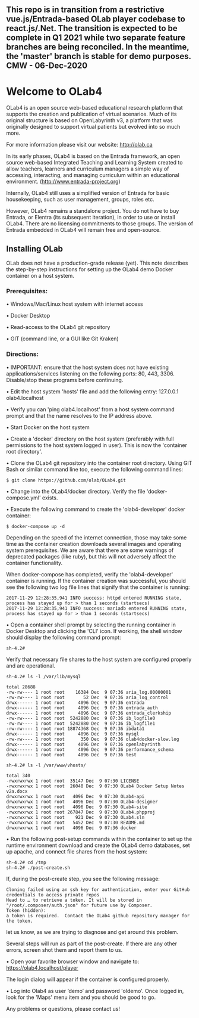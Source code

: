 ## This repo is in transition from a restrictive vue.js/Entrada-based OLab player codebase to react.js/.Net.  The transition is expected to be complete in Q1 2021 while two separate feature branches are being reconciled.  In the meantime, the 'master' branch is stable for demo purposes.  CMW - 06-Dec-2020

# Welcome to OLab4

OLab4 is an open source web-based educational research platform that supports the creation and publication of virtual scenarios. Much of its original structure is based on OpenLabyrinth v3, a platform that was originally designed to support virtual patients but evolved into so much more. 

For more information please visit our website: http://olab.ca 

In its early phases, OLab4 is based on the Entrada framework, an open source web-based Integrated Teaching and Learning System created to allow teachers, learners and
curriculum managers a simple way of accessing, interacting, and managing curriculum within an educational environment. (http://www.entrada-project.org)

Internally, OLab4 still uses a simplified version of Entrada for basic housekeeping, such as user management, groups, roles etc. 

However, OLab4 remains a standalone project. You do not have to buy Entrada, or Elentra (its subsequent iteration), in order to use or install OLab4. There are no licensing commitments to those groups. The version of Entrada embedded in OLab4 will remain free and open-source. 

## Installing OLab

OLab does not have a production-grade release (yet).  This note describes the step-by-step instructions for setting up the OLab4 demo Docker container on a host system.

### Prerequisites:

•	Windows/Mac/Linux host system with internet access

•	Docker Desktop

•	Read-access to the OLab4 git repository

•	GIT (command line, or a GUI like Git Kraken)

### Directions:

•	IMPORTANT: ensure that the host system does not have existing applications/services listening on the following ports: 80, 443, 3306.  Disable/stop these programs before continuing.

•	Edit the host system 'hosts' file and add the following entry:
	127.0.0.1 olab4.localhost    
  
•	Verify you can 'ping olab4.localhost' from a host system command prompt and that the name resolves to the IP address above.

•	Start Docker on the host system

•	Create a 'docker' directory on the host system (preferably with full permissions to the host system logged in user).  This is now the 'container root directory'.

•	Clone the OLab4 git repository into the container root directory.  Using GIT Bash or similar command line too, execute the following command lines:

	$ git clone https://github.com/olab/OLab4.git

•	Change into the OLab4/docker directory.  Verify the file 'docker-compose.yml' exists.

•	Execute the following command to create the 'olab4-developer' docker container:

	$ docker-compose up -d  
  
  Depending on the speed of the internet connection, those may take some time as the container creation downloads several images and operating system prerequisites.  We are aware that there are some warnings of deprecated packages (like ruby), but this will not adversely affect the container functionality.
  
  When docker-compose has completed, verify the 'olab4-developer' container is running.  If the container creation was successful, you should see the following two log file lines that signify that the container is running:
  
	2017-11-29 12:28:35,941 INFO success: httpd entered RUNNING state, process has stayed up for > than 1 seconds (startsecs)
	2017-11-29 12:28:35,941 INFO success: mariadb entered RUNNING state, process has stayed up for > than 1 seconds (startsecs)
    
•	Open a container shell prompt by selecting the running container in Docker Desktop and clicking the 'CLI' icon.   If working, the shell window should display the following command prompt:
  
	sh-4.2#
  
  Verify that necessary file shares to the host system are configured properly and are operational.
  
	sh-4.2# ls -l /var/lib/mysql
  
	total 28688
	-rw-rw---- 1 root root    16384 Dec  9 07:36 aria_log.00000001
	-rw-rw---- 1 root root       52 Dec  9 07:36 aria_log_control
	drwx------ 1 root root     4096 Dec  9 07:36 entrada
	drwx------ 1 root root     4096 Dec  9 07:36 entrada_auth
	drwx------ 1 root root     4096 Dec  9 07:36 entrada_clerkship
	-rw-rw---- 1 root root  5242880 Dec  9 07:36 ib_logfile0
	-rw-rw---- 1 root root  5242880 Dec  9 07:36 ib_logfile1
	-rw-rw---- 1 root root 18874368 Dec  9 07:36 ibdata1
	drwx------ 1 root root     4096 Dec  9 07:36 mysql
	-rw-rw---- 1 root root      350 Dec  9 07:36 olab4docker-slow.log
	drwx------ 1 root root     4096 Dec  9 07:36 openlabyrinth
	drwx------ 1 root root     4096 Dec  9 07:36 performance_schema
	drwx------ 1 root root     4096 Dec  9 07:36 test

  	sh-4.2# ls -l /var/www/vhosts/
  
	total 340
	-rwxrwxrwx 1 root root  35147 Dec  9 07:30 LICENSE
	-rwxrwxrwx 1 root root  26040 Dec  9 07:30 OLab4 Docker Setup Notes v2a.docx
	drwxrwxrwx 1 root root   4096 Dec  9 07:30 OLab4-api
	drwxrwxrwx 1 root root   4096 Dec  9 07:30 OLab4-designer
	drwxrwxrwx 1 root root   4096 Dec  9 07:30 OLab4-site
	-rwxrwxrwx 1 root root 267847 Dec  9 07:30 OLab4.phpproj
	-rwxrwxrwx 1 root root    921 Dec  9 07:30 OLab4.sln
	-rwxrwxrwx 1 root root   5452 Dec  9 07:30 README.md
	drwxrwxrwx 1 root root   4096 Dec  9 07:36 docker  
	
•	Run the following post-setup commands within the container to set up the runtime environment download and create the OLab4 demo databases, set up apache, and connect file shares from the host system:

	sh-4.2# cd /tmp
	sh-4.2# ./post-create.sh
	
  If, during the post-create step, you see the following message:
  
	Cloning failed using an ssh key for authentication, enter your GitHub credentials to access private repos
	Head to … to retrieve a token. It will be stored in "/root/.composer/auth.json" for future use by Composer.
	Token (hidden):
	a token is required.  Contact the OLab4 github repository manager for the token.
	
  let us know, as we are trying to diagnose and get around this problem.
  
  Several steps will run as part of the post-create.  If there are any other errors, screen shot them and report them to us.
  
•	Open your favorite browser window and navigate to:
	https://olab4.localhost/player
  
  The login dialog will appear if the container is configured properly.
  
•	Log into Olab4 as user ‘demo’ and password 'oldemo'.  Once logged in, look for the 'Maps' menu item and you should be good to go.

Any problems or questions, please contact us!

